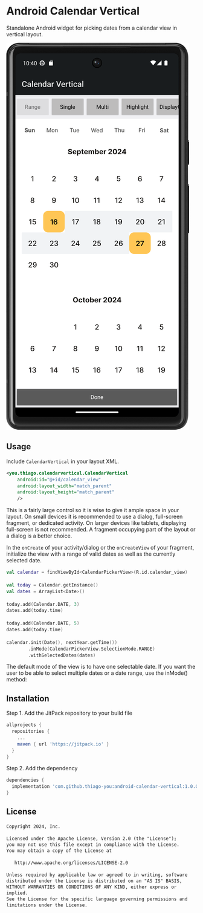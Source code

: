 Android Calendar Vertical
==========================

Standalone Android widget for picking dates from a calendar view in vertical layout.

![Screenshot](screenshot.png)


Usage
-----

Include `CalendarVertical` in your layout XML.

```xml
<you.thiago.calendarvertical.CalendarVertical
    android:id="@+id/calendar_view"
    android:layout_width="match_parent"
    android:layout_height="match_parent"
    />
```

This is a fairly large control so it is wise to give it ample space in your layout. On small
devices it is recommended to use a dialog, full-screen fragment, or dedicated activity. On larger
devices like tablets, displaying full-screen is not recommended. A fragment occupying part of the
layout or a dialog is a better choice.

In the `onCreate` of your activity/dialog or the `onCreateView` of your fragment, initialize the
view with a range of valid dates as well as the currently selected date.

```kotlin
val calendar = findViewById<CalendarPickerView>(R.id.calendar_view)

val today = Calendar.getInstance()
val dates = ArrayList<Date>()

today.add(Calendar.DATE, 3)
dates.add(today.time)

today.add(Calendar.DATE, 5)
dates.add(today.time)

calendar.init(Date(), nextYear.getTime())
        .inMode(CalendarPickerView.SelectionMode.RANGE)
        .withSelectedDates(dates)
```

The default mode of the view is to have one selectable date.  If you want the user to be able to
select multiple dates or a date range, use the inMode() method:

## Installation

Step 1. Add the JitPack repository to your build file

```groovy
allprojects {
  repositories {
    ...
    maven { url 'https://jitpack.io' }
  }
}
```

Step 2. Add the dependency

```groovy
dependencies {
  implementation 'com.github.thiago-you:android-calendar-vertical:1.0.0'
}
```

License
-------

    Copyright 2024, Inc.

    Licensed under the Apache License, Version 2.0 (the "License");
    you may not use this file except in compliance with the License.
    You may obtain a copy of the License at

       http://www.apache.org/licenses/LICENSE-2.0

    Unless required by applicable law or agreed to in writing, software
    distributed under the License is distributed on an "AS IS" BASIS,
    WITHOUT WARRANTIES OR CONDITIONS OF ANY KIND, either express or implied.
    See the License for the specific language governing permissions and
    limitations under the License.
